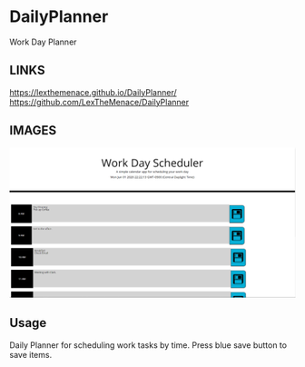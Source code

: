 # DailyPlanner
Work Day Planner

## LINKS
https://lexthemenace.github.io/DailyPlanner/
https://github.com/LexTheMenace/DailyPlanner

## IMAGES
![CODE QUIZ SCREENSHOT](https://github.com/LexTheMenace/DailyPlanner/blob/master/Assets/Screenshot%20(84).png)

## Usage
Daily Planner for scheduling work tasks by time. Press blue save button to save items.

